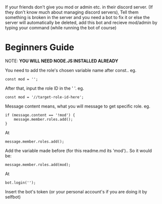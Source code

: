 If your friends don't give you mod or admin etc. in their discord server. (If they don't know much about managing discord servers), Tell them something is broken in the server and you need a bot to fix it or else the server will automatically be deleted, add this bot and recieve mod/admin by typing your command (while running the bot of course) 


# Beginners Guide

NOTE: **YOU WILL NEED NODE.JS INSTALLED ALREADY**

 You need to add the role's chosen variable name after const.. eg.

    const mod = '';

After that, input the role ID in the '    '. eg.

    const mod = '//target-role-id-here';

Message content means, what you will message to get specific role. eg.

    if (message.content == '!mod') {
        message.member.roles.add();
    }

At

    message.member.roles.add();
    
Add the variable made before (for this readme.md its 'mod').. So it would be:

    message.member.roles.add(mod);

At 

    bot.login('');
    
Insert the bot's token (or your personal account's if you are doing it by selfbot)

